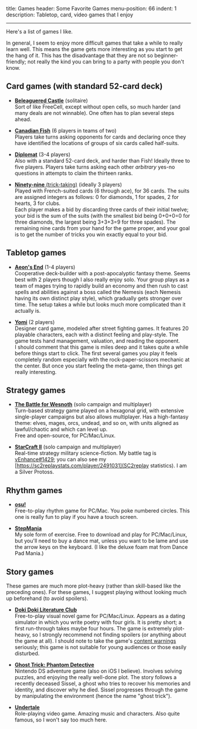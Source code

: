 title: Games
header: Some Favorite Games
menu-position: 66
indent: 1
description: Tabletop, card, video games that I enjoy

---

Here's a list of games I like.

In general, I seem to enjoy more difficult games that
take a while to really learn well.
This means the game gets more interesting as you start to get the hang of it.
This has the disadvantage that they are not so beginner-friendly;
not really the kind you can bring to a party with people you don't know.

## Card games (with standard 52-card deck)

* [**Beleaguered Castle**](https://en.wikipedia.org/wiki/Beleaguered_Castle)
  (solitaire) <br>
  Sort of like FreeCell, except without open cells, so much harder
  (and many deals are not winnable).
  One often has to plan several steps ahead.

* [**Canadian Fish**](https://en.wikipedia.org/wiki/Canadian_Fish)
  (6 players in teams of two) <br>
  Players take turns asking opponents for cards
  and declaring once they have identified the locations
  of groups of six cards called half-suits.

* [**Diplomat**](upload/diplomat.pdf) (3-4 players) <br>
  Also with a standard 52-card deck, and harder than Fish!
  Ideally three to five players.
  Players take turns asking each other *arbitrary* yes-no questions
  in attempts to claim the thirteen ranks.

* [**Ninety-nine** (trick-taking)][ninetynine]
  (ideally 3 players) <br>
  Played with French-suited cards (6 through ace), for 36 cards.
  The suits are assigned integers as follows: 0 for diamonds,
  1 for spades, 2 for hearts, 3 for clubs. <br>
  Each player makes a bid by discarding three cards of their initial twelve;
  your bid is the sum of the suits
  (with the smallest bid being 0+0+0=0 for three diamonds,
  the largest being 3+3+3=9 for three spades).
  The remaining nine cards from your hand for the game proper,
  and your goal is to get the number of tricks you win
  exactly equal to your bid.


[ninetynine]: https://en.wikipedia.org/wiki/Ninety-nine_(trick-taking_card_game)

## Tabletop games

* [**Aeon's End**][aeonend] (1-4 players) <br>
  Cooperative deck-builder with a post-apocalyptic fantasy theme.
  Seems best with 2 players though I also really enjoy solo.
  Your group plays as a team of mages trying to rapidly build an economy
  and then rush to cast spells and abilities against a boss called the Nemesis
  (each Nemesis having its own distinct play style),
  which gradually gets stronger over time.
  The setup takes a while but looks much more complicated than it actually is.

* [**Yomi**][yomi] (2 players) <br>
  Designer card game, modeled after street fighting games.
  It features 20 playable characters, each with a
  distinct feeling and play-style.
  The game tests hand management, valuation, and reading the opponent. <br>
  I should comment that this game is miles deep and it takes quite
  a while before things start to click.
  The first several games you play it feels completely random
  especially with the rock-paper-scissors mechanic at the center.
  But once you start feeling the meta-game,
  then things get really interesting.

## Strategy games

* [**The Battle for Wesnoth**](http://wesnoth.org/) (solo campaign and multiplayer) <br>
  Turn-based strategy game played on a hexagonal grid,
  with extensive single-player campaigns but also allows multiplayer.
  Has a high-fantasy theme: elves, mages, orcs, undead, and so on,
  with units aligned as lawful/chaotic and which can level up. <br>
  Free and open-source, for PC/Mac/Linux.

* [**StarCraft II**](https://en.wikipedia.org/wiki/StarCraft_II:_Legacy_of_the_Void)
  (solo campaign and multiplayer) <br>
  Real-time strategy military science-fiction.
  My battle tag is [vEnhance#1429](https://starcraft2.com/en-us/profile/1/1/3443465);
  you can also see my [https://sc2replaystats.com/player/2491031](SC2replay statistics).
  I am a Silver Protoss.

## Rhythm games

* [**osu!**](https://osu.ppy.sh/home) <br>
  Free-to-play rhythm game for PC/Mac.
  You poke numbered circles.
  This one is really fun to play if you have a touch screen.

* [**StepMania**](https://www.stepmania.com/download/) <br>
  My sole form of exercise.
  Free to download and play for PC/Mac/Linux,
  but you'll need to buy a dance mat, unless you want to be lame
  and use the arrow keys on the keyboard.
  (I like the deluxe foam mat from Dance Pad Mania.)

## Story games

These games are much more plot-heavy
(rather than skill-based like the preceding ones).
For these games, I suggest playing without
looking much up beforehand (to avoid spoilers).

* [**Doki Doki Literature Club**](http://ddlc.moe/)<br>
  Free-to-play visual novel game for PC/Mac/Linux.
  Appears as a dating simulator in which you write poetry with four girls.
  It is pretty short; a first run-through takes maybe four hours.
  The game is extremely plot-heavy, so I strongly recommend
  not finding spoilers (or anything about the game at all).
  I should note to take the game's
  [content warnings](http://ddlc.moe/warning.html) seriously;
  this game is not suitable for young audiences or those easily disturbed.

* [**Ghost Trick: Phantom Detective**](https://en.wikipedia.org/wiki/Ghost_Trick) <br>
  Nintendo DS adventure game (also on iOS I believe).
  Involves solving puzzles, and enjoying the really well-done plot.
  The story follows a recently deceased Sissel,
  a ghost who tries to recover his memories and identity,
  and discover why he died.
  Sissel progresses through the game by manipulating the environment
  (hence the name "ghost trick").

* [**Undertale**](https://undertale.com/about/) <br>
  Role-playing video game. Amazing music and characters.
  Also quite famous, so I won't say too much here.

[yomi]: https://en.wikipedia.org/wiki/Yomi_(card_game)
[aeonend]: https://boardgamegeek.com/boardgame/218417/aeons-end-war-eternal
